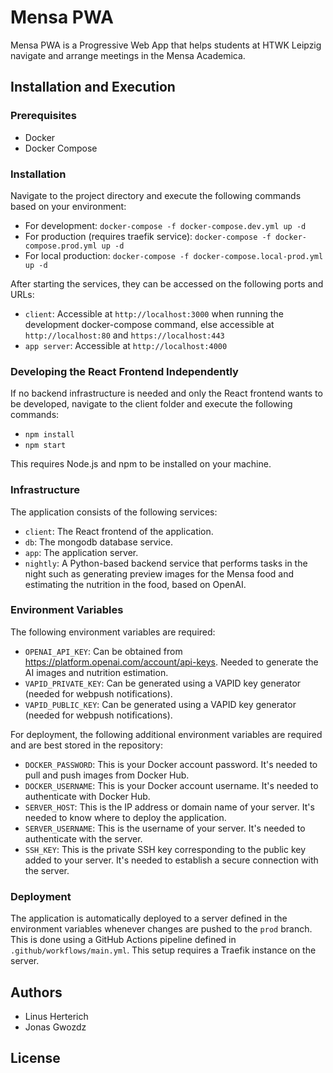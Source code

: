# Mensa PWA

Mensa PWA is a Progressive Web App that helps students at HTWK Leipzig navigate and arrange meetings in the Mensa Academica.

## Installation and Execution

### Prerequisites
* Docker
* Docker Compose

### Installation
Navigate to the project directory and execute the following commands based on your environment:
* For development: `docker-compose -f docker-compose.dev.yml up -d`
* For production (requires traefik service): `docker-compose -f docker-compose.prod.yml up -d`
* For local production: `docker-compose -f docker-compose.local-prod.yml up -d`

After starting the services, they can be accessed on the following ports and URLs:
* `client`: Accessible at `http://localhost:3000` when running the development docker-compose command, else accessible at `http://localhost:80` and `https://localhost:443`
* `app server`: Accessible at `http://localhost:4000`

### Developing the React Frontend Independently
If no backend infrastructure is needed and only the React frontend wants to be developed, navigate to the client folder and execute the following commands:
* `npm install`
* `npm start`

This requires Node.js and npm to be installed on your machine.

### Infrastructure
The application consists of the following services:
* `client`: The React frontend of the application.
* `db`: The mongodb database service.
* `app`: The application server.
* `nightly`: A Python-based backend service that performs tasks in the night such as generating preview images for the Mensa food and estimating the nutrition in the food, based on OpenAI.

### Environment Variables
The following environment variables are required:
* `OPENAI_API_KEY`: Can be obtained from https://platform.openai.com/account/api-keys. Needed to generate the AI images and nutrition estimation.
* `VAPID_PRIVATE_KEY`: Can be generated using a VAPID key generator (needed for webpush notifications).
* `VAPID_PUBLIC_KEY`: Can be generated using a VAPID key generator (needed for webpush notifications).

For deployment, the following additional environment variables are required and are best stored in the repository:
* `DOCKER_PASSWORD`: This is your Docker account password. It's needed to pull and push images from Docker Hub.
* `DOCKER_USERNAME`: This is your Docker account username. It's needed to authenticate with Docker Hub.
* `SERVER_HOST`: This is the IP address or domain name of your server. It's needed to know where to deploy the application.
* `SERVER_USERNAME`: This is the username of your server. It's needed to authenticate with the server.
* `SSH_KEY`: This is the private SSH key corresponding to the public key added to your server. It's needed to establish a secure connection with the server.

### Deployment
The application is automatically deployed to a server defined in the environment variables whenever changes are pushed to the `prod` branch. This is done using a GitHub Actions pipeline defined in `.github/workflows/main.yml`. This setup requires a Traefik instance on the server.

## Authors

* Linus Herterich
* Jonas Gwozdz


## License

